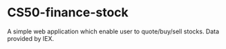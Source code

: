 # CS50-finance-stock
A simple web application which enable user to quote/buy/sell stocks. Data provided by IEX.
